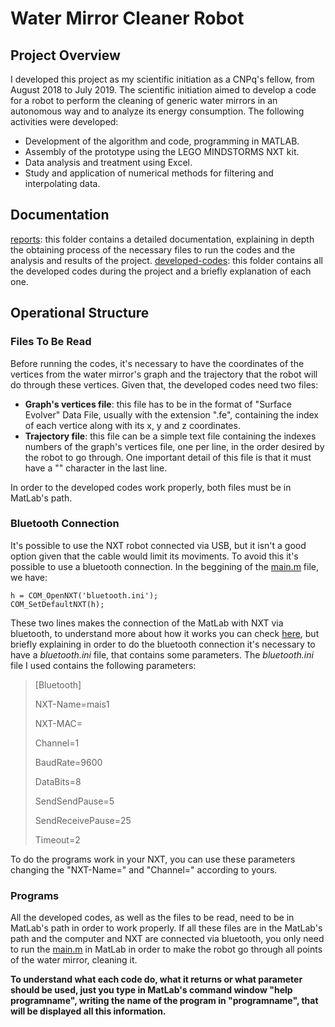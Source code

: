 # Water Mirror Cleaner Robot 

## Project Overview

I developed this project as my scientific initiation as a CNPq's fellow, from August 2018 to July 2019. The scientific initiation aimed to develop a code for a robot to perform the cleaning of generic water mirrors in an autonomous way and to analyze its energy consumption. The following activities were developed:

* Development of the algorithm and code, programming in MATLAB.
* Assembly of the prototype using the LEGO MINDSTORMS NXT kit.
* Data analysis and treatment using Excel.
* Study and application of numerical methods for filtering and interpolating data.

## Documentation

[reports](uol.com.br): this folder contains a detailed documentation, explaining in depth the obtaining process of the necessary files to run the codes and the analysis and results of the project.
[developed-codes](): this folder contains all the developed codes during the project and a briefly explanation of each one. 

## Operational Structure

### Files To Be Read

Before running the codes, it's necessary to have the coordinates of the vertices from the water mirror's graph and the trajectory that the robot will do through these vertices. Given that, the developed codes need two files:

* __Graph's vertices file__: this file has to be in the format of "Surface Evolver" Data File, usually with the extension ".fe", containing the index of each vertice along with its x, y and z coordinates. 
* __Trajectory file__: this file can be a simple text file containing the indexes numbers of the graph's vertices file, one per line, in the order desired by the robot to go through. One important detail of this file is that it must have a "\" character in the last line.

In order to the developed codes work properly, both files must be in MatLab's path. 

### Bluetooth Connection

It's possible to use the NXT robot connected via USB, but it isn't a good option given that the cable would limit its moviments. To avoid this it's possible to use a bluetooth connection. In the beggining of the [main.m](https://github.com/Brunocds/cleaning-robot/blob/master/developed-codes/main.m) file, we have:

~~~
h = COM_OpenNXT('bluetooth.ini');
COM_SetDefaultNXT(h);
~~~

These two lines makes the connection of the MatLab with NXT via bluetooth, to understand more about how it works you can check [here](https://www.mindstorms.rwth-aachen.de/documents/downloads/doc/version-2.00/help/COM_OpenNXT.html), but briefly explaining in order to do the bluetooth connection it's necessary to have a _bluetooth.ini_ file, that contains some parameters. The _bluetooth.ini_ file I used contains the following parameters:

>[Bluetooth]
>
>NXT-Name=mais1
>
>NXT-MAC=
>
>Channel=1
>
>BaudRate=9600
>
>DataBits=8
>
>SendSendPause=5
>
>SendReceivePause=25
>
>Timeout=2

To do the programs work in your NXT, you can use these parameters changing the "NXT-Name=" and "Channel=" according to yours.

### Programs

All the developed codes, as well as the files to be read, need to be in MatLab's path in order to work properly. If all these files are in the MatLab's path and the computer and NXT are connected via bluetooth, you only need to run the [main.m](https://github.com/Brunocds/cleaning-robot/blob/master/developed-codes/main.m) in MatLab in order to make the robot go through all points of the water mirror, cleaning it. 

__To understand what each code do, what it returns or what parameter should be used, just you type in MatLab's command window "help programname", writing the name of the program in "programname", that will be displayed all this information.__ 
